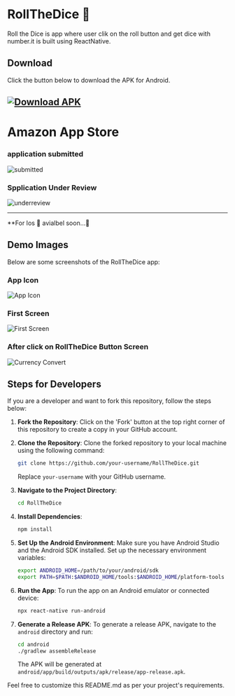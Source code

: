 # RollTheDice 🎲

Roll the Dice is app where user clik on the roll button and get dice with number.it is built using ReactNative. 

## Download

Click the button below to download the APK for Android.

[![Download APK](https://img.shields.io/badge/Download-APK-green?style=for-the-badge&logo=android)](https://drive.google.com/file/d/1JtI_d3ujdw0QCdvUP-TpzvdaSTMQ8Qvj/view?usp=sharing
)
---
# Amazon App Store 

### application submitted
![submitted](./DemoImages/AmazonAppStorSubmitted.png)

### Spplication Under Review
![underreview](./DemoImages/AmazonAppstore_underreview.png)

---

**For Ios 🍎 avialbel soon...🚀


## Demo Images

Below are some screenshots of the RollTheDice app:

### App Icon
![App Icon](./DemoImages/Appicon.png)



### First Screen
![First Screen](./DemoImages/FirstScreen.png)



### After click on RollTheDice Button Screen
![Currency Convert](./DemoImages/clickroolbtn.png)




## Steps for Developers

If you are a developer and want to fork this repository, follow the steps below:

1. **Fork the Repository**: Click on the 'Fork' button at the top right corner of this repository to create a copy in your GitHub account.

2. **Clone the Repository**: Clone the forked repository to your local machine using the following command:
    ```sh
    git clone https://github.com/your-username/RollTheDice.git
    ```
    Replace `your-username` with your GitHub username.

3. **Navigate to the Project Directory**:
    ```sh
    cd RollTheDice
    ```

4. **Install Dependencies**:
    ```sh
    npm install
    ```

5. **Set Up the Android Environment**:
    Make sure you have Android Studio and the Android SDK installed. Set up the necessary environment variables:
    ```sh
    export ANDROID_HOME=/path/to/your/android/sdk
    export PATH=$PATH:$ANDROID_HOME/tools:$ANDROID_HOME/platform-tools
    ```

6. **Run the App**:
    To run the app on an Android emulator or connected device:
    ```sh
    npx react-native run-android
    ```

7. **Generate a Release APK**:
    To generate a release APK, navigate to the `android` directory and run:
    ```sh
    cd android
    ./gradlew assembleRelease
    ```

    The APK will be generated at `android/app/build/outputs/apk/release/app-release.apk`.

Feel free to customize this README.md as per your project's requirements.
